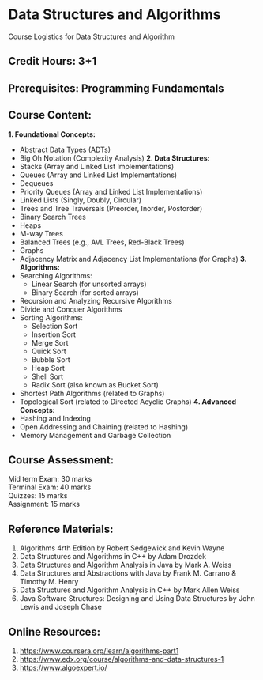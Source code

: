 # Data Structures and Algorithms
Course Logistics for Data Structures and Algorithm

## Credit Hours: 3+1    

## Prerequisites: Programming Fundamentals

## Course Content:

**1. Foundational Concepts:**
  * Abstract Data Types (ADTs)
  * Big Oh Notation (Complexity Analysis)
**2. Data Structures:**
  * Stacks (Array and Linked List Implementations)
  * Queues  (Array and Linked List Implementations)
  * Dequeues
  * Priority Queues (Array and Linked List Implementations)
  * Linked Lists (Singly, Doubly, Circular)
  * Trees and Tree Traversals (Preorder, Inorder, Postorder)
  * Binary Search Trees
  * Heaps
  * M-way Trees 
  * Balanced Trees (e.g., AVL Trees, Red-Black Trees)
  * Graphs
  * Adjacency Matrix and Adjacency List Implementations (for Graphs)
**3. Algorithms:**
  * Searching Algorithms:
    * Linear Search (for unsorted arrays)
    * Binary Search (for sorted arrays)
  * Recursion and Analyzing Recursive Algorithms
  * Divide and Conquer Algorithms
  * Sorting Algorithms:
    * Selection Sort
    * Insertion Sort
    * Merge Sort
    * Quick Sort
    * Bubble Sort 
    * Heap Sort
    * Shell Sort
    * Radix Sort (also known as Bucket Sort) 
  * Shortest Path Algorithms (related to Graphs)
  * Topological Sort (related to Directed Acyclic Graphs)
**4. Advanced Concepts:**
  * Hashing and Indexing
  * Open Addressing and Chaining (related to Hashing)
  * Memory Management and Garbage Collection

## Course Assessment:

Mid term Exam: 30 marks   
Terminal Exam: 40 marks  
Quizzes:       15 marks  
Assignment:    15 marks  

## Reference Materials:

1. Algorithms 4rth Edition by Robert Sedgewick and Kevin Wayne  
2. Data Structures and Algorithms in C++ by Adam Drozdek
3. Data Structures and Algorithm Analysis in Java by Mark A. Weiss
4. Data Structures and Abstractions with Java by Frank M. Carrano & Timothy M. Henry
5. Data Structures and Algorithm Analysis in C++ by Mark Allen Weiss
6. Java Software Structures: Designing and Using Data Structures by John Lewis and Joseph Chase

## Online Resources:

1. https://www.coursera.org/learn/algorithms-part1  
2. https://www.edx.org/course/algorithms-and-data-structures-1  
3. https://www.algoexpert.io/
